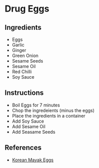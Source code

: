 # Drug Eggs

## Ingredients

- Eggs
- Garlic
- Ginger
- Green Onion
- Sesame Seeds
- Sesame Oil
- Red Chilli
- Soy Sauce

## Instructions

- Boil Eggs for 7 minutes
- Chop the ingredeients (minus the eggs)
- Place the ingredients in a container
- Add Soy Sauce
- Add Sesame Oil
- Add Seasame Seeds


## References

- [Korean Mayak Eggs](https://www.youtube.com/shorts/R_xIKMAK36E)

